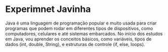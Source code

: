 # Experimnet Javinha
Java é uma linguagem de programação popular e muito usada para criar programas que podem rodar em diferentes tipos de dispositivos, como computadores, celulares e até sistemas embarcados. No início dos estudos em Java, vou aprender os conceitos básicos, como variáveis, tipos de dados (int, double, String), e estruturas de controle (if, else, loops).
